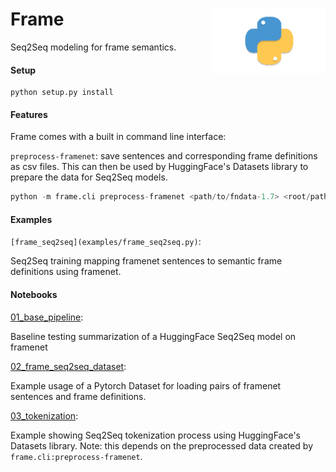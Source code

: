 <h1>Frame<img src='https://github.com/yngtodd/frame/blob/main/img/snek.png' align='right' width='180' height='104'></h1>

Seq2Seq modeling for frame semantics.

#### Setup

```
python setup.py install
```

#### Features

Frame comes with a built in command line interface:

`preprocess-framenet`: save sentences and corresponding frame definitions as csv files. This 
can then be used by HuggingFace's Datasets library to prepare the data for Seq2Seq models.

```python
python -m frame.cli preprocess-framenet <path/to/fndata-1.7> <root/path/to/save/preprocessed/data>
```

#### Examples

`[frame_seq2seq](examples/frame_seq2seq.py)`: 

Seq2Seq training mapping framenet sentences to semantic frame definitions using framenet.

#### Notebooks

[01_base_pipeline](examples/notebooks/01_base_pipeline.ipynb): 

Baseline testing summarization of a HuggingFace Seq2Seq model on framenet

[02_frame_seq2seq_dataset](examples/notebooks/02_frame_seq2seq_dataset.ipynb): 

Example usage of a Pytorch Dataset for loading pairs of framenet sentences and frame definitions.

[03_tokenization](examples/notebooks/03_tokenization.ipynb): 

Example showing Seq2Seq tokenization process using HuggingFace's Datasets library. Note: this 
depends on the preprocessed data created by `frame.cli:preprocess-framenet`.

